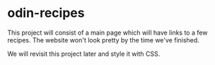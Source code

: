 # odin-recipes

This project will consist of a main page which will have links to a few recipes. The website won't look pretty by the time we've finished.

We will revisit this project later and style it with CSS.
